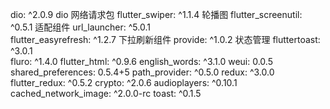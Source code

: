   dio: ^2.0.9     dio 网络请求包
  flutter_swiper: ^1.1.4   轮播图
  flutter_screenutil: ^0.5.1    适配组件
  url_launcher: ^5.0.1        
  flutter_easyrefresh: ^1.2.7   下拉刷新组件
  provide: ^1.0.2         状态管理
  fluttertoast: ^3.0.1      
  fluro: ^1.4.0
  flutter_html: ^0.9.6
  english_words: ^3.1.0
  weui: 0.0.5
  shared_preferences: 0.5.4+5
  path_provider: ^0.5.0
  redux: ^3.0.0
  flutter_redux: ^0.5.2
  crypto: ^2.0.6
  audioplayers: ^0.10.1
  cached_network_image: ^2.0.0-rc
  toast: ^0.1.5